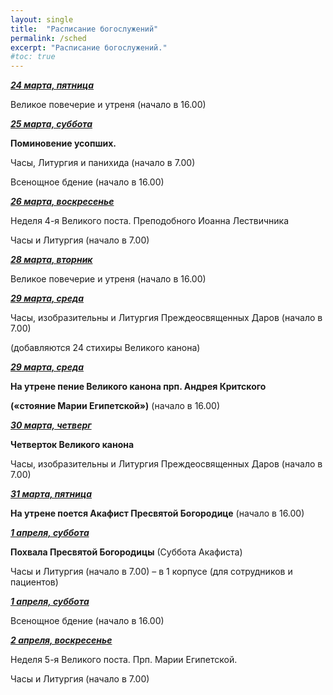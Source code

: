 ```yaml
---
layout: single
title:  "Расписание богослужений"
permalink: /sched
excerpt: "Расписание богослужений."
#toc: true
---
```


**_<span style="text-decoration:underline;">24 марта, пятница</span>_**

Великое повечерие и утреня (начало в 16.00)

**_<span style="text-decoration:underline;">25 марта, суббота</span>_**

**Поминовение усопших.**

Часы,  Литургия и панихида (начало в 7.00)

 

Всенощное бдение (начало в 16.00)

**_<span style="text-decoration:underline;">26 марта, воскресенье</span>_**

Неделя 4-я Великого поста. Преподобного Иоанна Лествичника

Часы и Литургия (начало в 7.00)

**_<span style="text-decoration:underline;">28 марта, вторник</span>_**

Великое повечерие и утреня (начало в 16.00)

**_<span style="text-decoration:underline;">29 марта, среда  </span>_**

Часы, изобразительны и Литургия Преждеосвященных Даров (начало в 7.00)

(добавляются 24 стихиры Великого канона)

 

**_<span style="text-decoration:underline;">29 марта, среда</span>_**

**На утрене пение Великого канона прп. Андрея Критского**

**(«стояние Марии Египетской»)** (начало в 16.00)

**_<span style="text-decoration:underline;">30 марта, четверг</span>_**

**Четверток Великого канона**

Часы, изобразительны и Литургия Преждеосвященных Даров (начало в 7.00)

 

**_<span style="text-decoration:underline;">31 марта, пятница</span>_**

**На утрене поется Акафист Пресвятой Богородице** (начало в 16.00)

**_<span style="text-decoration:underline;">1 апреля, суббота</span>_**

**Похвала Пресвятой Богородицы** (Суббота Акафиста)

Часы и Литургия (начало в 7.00) – в 1 корпусе (для сотрудников и пациентов)

 

**_<span style="text-decoration:underline;">1 апреля, суббота</span>_**

Всенощное бдение (начало в 16.00)

**_<span style="text-decoration:underline;">2 апреля, воскресенье</span>_**

Неделя 5-я Великого поста. Прп. Марии Египетской.

Часы и Литургия (начало в 7.00)